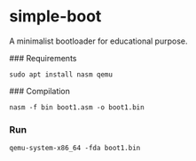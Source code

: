 # simple-boot
A minimalist bootloader for educational purpose.

### Requirements
```
sudo apt install nasm qemu
```

### Compilation
```
nasm -f bin boot1.asm -o boot1.bin
```

### Run
```
qemu-system-x86_64 -fda boot1.bin
```

